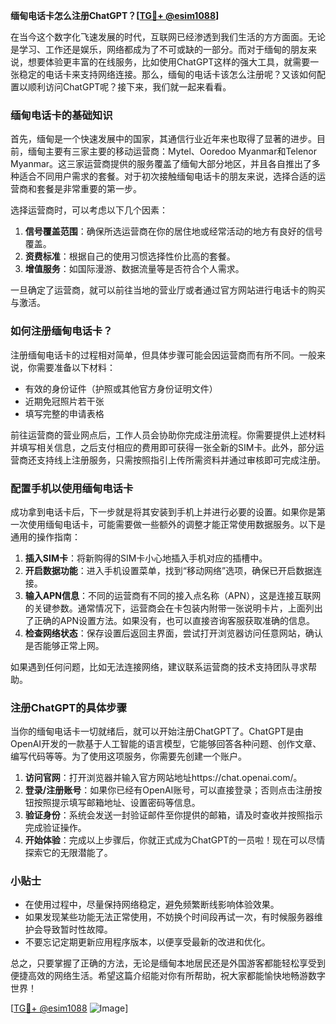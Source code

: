 **缅甸电话卡怎么注册ChatGPT？[[TG💪+ @esim1088](https://t.me/s/esim1088)]**

在当今这个数字化飞速发展的时代，互联网已经渗透到我们生活的方方面面。无论是学习、工作还是娱乐，网络都成为了不可或缺的一部分。而对于缅甸的朋友来说，想要体验更丰富的在线服务，比如使用ChatGPT这样的强大工具，就需要一张稳定的电话卡来支持网络连接。那么，缅甸的电话卡该怎么注册呢？又该如何配置以顺利访问ChatGPT呢？接下来，我们就一起来看看。

### 缅甸电话卡的基础知识

首先，缅甸是一个快速发展中的国家，其通信行业近年来也取得了显著的进步。目前，缅甸主要有三家主要的移动运营商：Mytel、Ooredoo Myanmar和Telenor Myanmar。这三家运营商提供的服务覆盖了缅甸大部分地区，并且各自推出了多种适合不同用户需求的套餐。对于初次接触缅甸电话卡的朋友来说，选择合适的运营商和套餐是非常重要的第一步。

选择运营商时，可以考虑以下几个因素：

1. **信号覆盖范围**：确保所选运营商在你的居住地或经常活动的地方有良好的信号覆盖。
2. **资费标准**：根据自己的使用习惯选择性价比高的套餐。
3. **增值服务**：如国际漫游、数据流量等是否符合个人需求。

一旦确定了运营商，就可以前往当地的营业厅或者通过官方网站进行电话卡的购买与激活。

### 如何注册缅甸电话卡？

注册缅甸电话卡的过程相对简单，但具体步骤可能会因运营商而有所不同。一般来说，你需要准备以下材料：

- 有效的身份证件（护照或其他官方身份证明文件）
- 近期免冠照片若干张
- 填写完整的申请表格

前往运营商的营业网点后，工作人员会协助你完成注册流程。你需要提供上述材料并填写相关信息，之后支付相应的费用即可获得一张全新的SIM卡。此外，部分运营商还支持线上注册服务，只需按照指引上传所需资料并通过审核即可完成注册。

### 配置手机以使用缅甸电话卡

成功拿到电话卡后，下一步就是将其安装到手机上并进行必要的设置。如果你是第一次使用缅甸电话卡，可能需要做一些额外的调整才能正常使用数据服务。以下是通用的操作指南：

1. **插入SIM卡**：将新购得的SIM卡小心地插入手机对应的插槽中。
2. **开启数据功能**：进入手机设置菜单，找到“移动网络”选项，确保已开启数据连接。
3. **输入APN信息**：不同的运营商有不同的接入点名称（APN），这是连接互联网的关键参数。通常情况下，运营商会在卡包装内附带一张说明卡片，上面列出了正确的APN设置方法。如果没有，也可以直接咨询客服获取准确的信息。
4. **检查网络状态**：保存设置后返回主界面，尝试打开浏览器访问任意网站，确认是否能够正常上网。

如果遇到任何问题，比如无法连接网络，建议联系运营商的技术支持团队寻求帮助。

### 注册ChatGPT的具体步骤

当你的缅甸电话卡一切就绪后，就可以开始注册ChatGPT了。ChatGPT是由OpenAI开发的一款基于人工智能的语言模型，它能够回答各种问题、创作文章、编写代码等等。为了使用这项服务，你需要先创建一个账户。

1. **访问官网**：打开浏览器并输入官方网站地址https://chat.openai.com/。
2. **登录/注册账号**：如果你已经有OpenAI账号，可以直接登录；否则点击注册按钮按照提示填写邮箱地址、设置密码等信息。
3. **验证身份**：系统会发送一封验证邮件至你提供的邮箱，请及时查收并按照指示完成验证操作。
4. **开始体验**：完成以上步骤后，你就正式成为ChatGPT的一员啦！现在可以尽情探索它的无限潜能了。

### 小贴士

- 在使用过程中，尽量保持网络稳定，避免频繁断线影响体验效果。
- 如果发现某些功能无法正常使用，不妨换个时间段再试一次，有时候服务器维护会导致暂时性故障。
- 不要忘记定期更新应用程序版本，以便享受最新的改进和优化。

总之，只要掌握了正确的方法，无论是缅甸本地居民还是外国游客都能轻松享受到便捷高效的网络生活。希望这篇介绍能对你有所帮助，祝大家都能愉快地畅游数字世界！

[[TG💪+ @esim1088](https://t.me/s/esim1088) ![Image](https://i.postimg.cc/4NQfJmqS/Snipaste-2025-05-13-00-14-12.png)]